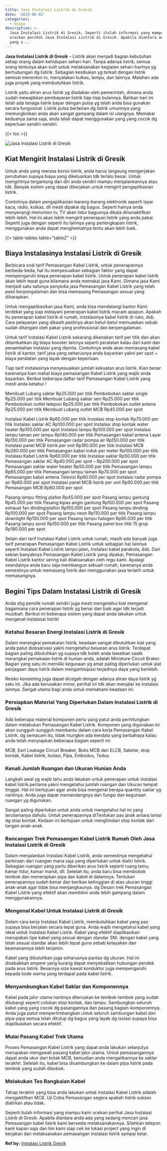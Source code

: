 ```yaml
---
title: Jasa Instalasi Listrik di Gresik
date: '2025-06-01'
categories:
  - biaya
description: >-
  Jasa Instalasi Listrik di Gresik. Seperti itulah informasi yang mampu kami
  uraikan perihal Jasa Instalasi Listrik di Gresik. Apabila diantara anda ada
  yang s...
---
```


**Jasa Instalasi Listrik di Gresik** – Listrik akan menjadi bagian kebutuhan setiap orang dalam kehidupan sehari-hari. Tanpa adanya listrik, semua orang tentunya akan sulit untuk melaksanakan kegiatan sehari-harinya yg berhubungan dg listirik. Sebagian kesibukan yg terkait dengan listrik semisal menonton tv, menyalakan kulkas, lampu, dan lainnya. Malahan ada juga proyek yang membutuhkan listrik.

Listrik yaitu aliran arus listrik yg diadakan oleh pemerintah, dimana anda sudah mewajibkan pembayaran listrik tiap-tiap bulannya. Bahkan hari ini telah ada tenaga listrik bayar dengan pulsa yg telah anda bisa gunakan secara fungsional. Listrik pulsa berlainan dg listrik umumnya yang memungkinkan anda akan sangat gampang dalam isi ulangnya. Memakai keduanya sama saja, anda telah dapat menggunakan yang yang cocok dg keperluan sendiri-sendiri.

{{< toc >}}

![Jasa Instalasi Listrik di Gresik](/images/instalasi-listrik-murah07.png)

## Kiat Mengirit Instalasi Listrik di Gresik

Untuk anda yang merasa boros listrik, anda harus langsung mengerjakan perubahan supaya biaya yang dikeluarkan tdk terlalu besar. Untuk mengiritnya tergantung dari diri anda sendiri mampu menjalankannya atau tdk. Banyak sistem yang dapat dikerjakan untuk mengirit pengaplikasian listrik.

Contohnya dalam pengaplikasian barang-barang elektronik seperti layar kaca, radio, kulkas, dll mesti dipakai dg bagus. Seperti halnya anda menyenangi menonton tv, TV akan tidur bagusnya dikala dinonaktifkan lebih-lebih. Hal ini akan lebih mengirit penerapan listrik yang anda pakai. Seperti juga dengan seperti itu lainnya yang perlengkapan listrik, menggunakan anda dapat menghematnya tentu akan lebih baik.

{{< table-tables table="table2" >}}

## Biaya Instalasinya Instalasi Listrik di Gresik

Berbicara soal tarif Pemasangan Kabel Listrik, untuk penerapannya berbeda-beda, hal itu menyesuaikan sebagian faktor yang dapat mempengaruhi biaya penerapan kabel listrik. Untuk penerapan kabel listrik akan lebih tepat guna bilamana anda memakai jasa Kami. Dimana jasa Kami menjadi satu satunya penyedia jasa Pemasangan Kabel Listrik yang telah pasti berpengalaman dan bisa memasang Pemasangan sesuai yang diharapkan.

Untuk mengaplikasikan jasa Kami, anda bisa mendatangi kantor Kami terdekat yang siap melayani penerapan kabel listrik macam apapun. Apakah itu penerapan kabel listrik di rumah, instalasinya kabel listrik di ruko, dsb. Cara pelayanan yang dikasih pastinya akan betul-betul memuaskan sebab sudah ditangani oleh pakar yang professional dan berpengalaman.

Untuk tarif Instalasi Kabel Listrik sekarang dikenakan tarif per titik dan akan ditambahkan dg biaya booster lainnya seperti peralatan kalau dari kami dan penambahan instalasi yang dipinta. Contohnya anda akan memasang kabel listrik di kantor, tarif jasa yang seharusnya anda bayarkan yakni per spot + biaya peralatan yang layak dengan keperluan.

Tiap tarif instalasinya menyesuaikan jumlah kekuatan arus listrik. Kian besar karenanya kian mahal biaya pemasangan Kabel Listrik yang wajib anda bayarkan. Berikut beberapa daftar tarif Pemasangan Kabel Listrik yang mesti anda ketahui !

Membuat Lubang saklar Rp25.000 per titik Pembobokan saklar single Rp25.000 per titik Membuat Lubang saklar seri Rp25.000 per titik Pembobokan outlet telepon Rp25.000 per titik Pembobokan outlet antena Rp25.000 per titik Membuat Lubang outlet MCB Rp45.000 per spot

Instalasi Kabel Listrik Rp65.000 per titik Instalasi stop kontak Rp70.000 per titik Instalasi saklar AC Rp100.000 per spot Instalasi stop kontak water heater Rp100.000 per spot Instalasi lampu Rp100.000 per spot Instalasi lampu taman per lampu Rp140.000 per titik Pemasangan kabel antena Layar Rp150.000 per titik Pemasangan radar pompa air Rp150.000 per titik Instalasi panel MCB listrik per unit Rp180.000 per titik Instalasi MCB Rp280.000 per titik Pemasangan kabel induk per meter Rp100.000 per titik Instalasi Kabel Listrik Rp60.000 per titik Instalasi saklar Rp50.000 per titik Pemasangan saklar AC Rp40.000 per spot – Rp200.000 per spot Pemasangan saklar water heater Rp50.000 per titik Pemasangan lampu Rp65.000 per titik Pemasangan lampu taman Rp70.000 per spot Pemasangan kabel antena Televisi Rp60.000 per spot Instalasi radar pompa air Rp60.000 per spot Instalasi panel MCB listrik per unit Rp90.000 per titik Pemasangan MCB Rp60.000 per spot

Pasang lampu fitting plafon Rp45.000 per spot Pasang lampu gantung Rp45.000 per titik Pasang kipas angin gantung Rp150.000 per spot Pasang exhaust fan dinding/plafon Rp150.000 per spot Pasang lampu dinding Rp100.000 per spot Pasang lampu neon Rp110.000 per titik Pasang lampu downlight Rp100.000 per spot Pasang lampu halogen Rp95.000 per titik Pasang lampu sorot Rp150.000 per titik Pasang panel box titik 15 grup Rp180.000 per spot

Selain dari tarif Instalasi Kabel Listrik untuk rumah, masih ada banyak juga tarif penerapan Pemasangan Kabel Listrik untuk sebagian hal lainnya seperti Instalasi Kabel Listrik lampu jalan, Instalasi kabel parabola, dsb. Dari sekian banyaknya Pemasangan Kabel Listrik yang dipakai, Pemasangan Kabel Listrik kantor sering kali dilaksanakan oleh regu kami. Apalagi seandainya anda baru saja membangun sebuah rumah, karenanya anda semestinya untuk memasang listrik dan menggunakan jasa terlatih untuk memasangnya.

## Begini Tips Dalam Instalasi Listrik di Gresik


Anda sbg pemilik rumah sendiri juga mesti mengetahui kiat mengenal bagaimana cara penerapan listrik yg benar dan baik agar tdk terjadi musibah. Berikut ini beberapa sistem yang dapat anda lakukan untuk mengenal instalasai listrik!

### Ketahui Besaran Energi Instalasi Listrik di Gresik

Dalam merangkai pemakaian listrik, keadaan sangat dibutuhkan kiat yang anda patut diobservasi yakni mengetahui besaran arus listrik. Terdapat bagian paling dibutuhkan yg supaya tdk boleh anda lewatkan saatk merangkai pemakaian listrik di hunian anda, adalah Miniature Circuit Braker. Bagian yang satu ini memiliki kegunaan yg amat paling diperlukan untuk alat penjagaan daya listrik dalam mengantisipasi terjadinya daya yang berlebih.

Resiko konsleting juga dapat dicegah dengan adanya aliran daya listrik yg satu ini. Jika ada kerusakan minor, perihal ini tdk akan menjalar ke instalasi lainnya. Sangat utama bagi anda untuk memahami keadaan ini.

### Persiapkan Material Yang Diperlukan Dalam Instalasi Listrik di Gresik

Ada beberapa material komponen perlu yang patut anda perhitungkan dalam melakukan Pemasangan Kabel Listrik. Komponen yang digunakan ini akan sungguh-sungguh membantu dalam cara kerja Pemasangan Kabel Listrik. dg semacam itu, tidak mungkin ada kendala yang berbahaya kalau anda telah menyiapkan beberapa bagian seperti ini:

MCB, Eart Leakage Circuit Breaker, Boks MCB dan ELCB, Sakelar, stop kontak, Kabel listrik, Isolasi, Pipa, Embodus, Tedus.

### Kenali Jumlah Ruangan dan Ukuran Hunian Anda

Langkah awal yg wajib tahu anda lakukan untuk penerapan untuk instalasi kabel listrik pertama yakni mengetahui jumlah ruangan dan Ukuran tempat tinggal. Hal ini bertujuan agar anda bisa mengenal berapa quantity saklar yg nantinya. Anda juga dapat memandangnya dari fungsi dan kegunaan ruangan yg digunakan.

Sangat paling diperlukan untuk anda untuk mengetahui hal ini yang terutamanya dahulu. Untuk penerapannya diTentukan pas jarak antara lantai dg stop kontak. Kedaan ini bertujuan untuk menghindari stop kontak dari tangan anak-anak.

### Rancangan Trek Pemasangan Kabel Listrik Rumah Oleh Jasa Instalasi Listrik di Gresik

Dalam menjalankan Instalasi Kabel Listrik, anda semestinya mengetahui perkiraan dari ruangan mana saja yang diperlukan untuk dialiri listrik. Sebagian ruangan yang perlu diberikan arus listrik seperti ruang tamu, kamar tidur, kamar mandi, dll. Setelah itu, anda baru bisa membobok tembok dan menerapkan pipa dan kabel di dalamnya. Tentukan penerapannya sudah benar dan berikan ketinggian di atas ukuran tinggi anak-anak agar tidak bisa menjangkaunya. dg Desain trek Pemasangan Kabel Listrik yang efektif akan membikin anda lebih gampang dalam menggunakannya.

### Mengenal Kabel Untuk Instalasi Listrik di Gresik

Dalam cara kerja Instalasi Kabel Listrik, membutuhkan kabel yang pas supaya bisa berjalan secara tepat guna. Anda wajib mengetahui kabel yang ideal untuk Instalasi Kabel Listrik. Kabel yang efektif diaplikasikan merupakan tipe kabel yang sesuai dengan standar SNI. dengan kabel yang telah sesuai standar akan lebih tepat guna sebab kelayakan dan keamanannya lebih terjamin.

Kabel yang dibutuhkan juga seharusnya pantas dg ukuran. Hal ini disebabkan ampere yang kurang dapat menyebabkan hubungan pendek pada arus listrik. Besarnya size kawat konduktor juga mempengaruhi kepada kode warna yang terdapat pada kabel listrik.

### Menyambungkan Kabel Saklar dan Komponennya

Kabel pada jalur utama nantinya diteruskan ke tembok-tembok yang sudah dilubangi seperti colokan stop kontak, dan lampu. Sambungkan seluruh kabel yang yang cocok dg pasangannya dan pasang bagian-komponennya. Anda juga patut mempertimbangkan untuk seluruh sambungan kabel dan pipa-pipa semua telah ditutup dg bagus yang layak dg isolasi supaya bisa diaplikasikan secara efektif.

### Mulai Pasang Kabel Trek Utama

Proses Pemasangan Kabel Listrik yang dapat anda lakukan selanjutya merupakan mengawali pasang kabel jalur utama. Untuk pemasangannya dapat anda ukur dari kotak MCB, kemudian anda mengaitkannya ke saklar terakhir. Setelah itu, kabel bisa disambungkan ke dalam pipa listrik pada tembok yang sudah dibobok.

### Melakukan Tes Rangkaian Kabel

Tahap terakhir yang bisa anda lakukan untuk Instalasi Kabel Listrik adalah mengaktifkan MCB. Uji Coba Pemasangan segera apakah listrik sukses dialirkan atau tidak.

Seperti itulah informasi yang mampu kami uraikan perihal Jasa Instalasi Listrik di Gresik. Apabila diantara anda ada yang sedang mencari jasa Pemasangan kabel listrik kami bersedia melaksanakannya. Silahkan telepon kami kapan saja dan tim kami siap cek ke lokasi project yang ingin di kerjakan dan melaksanakan pemasangan instalasi listrik sampai kelar.

**Ref by:** [Instalasi Listrik Gresik](https://id.wikipedia.org/wiki/Instalasi)
